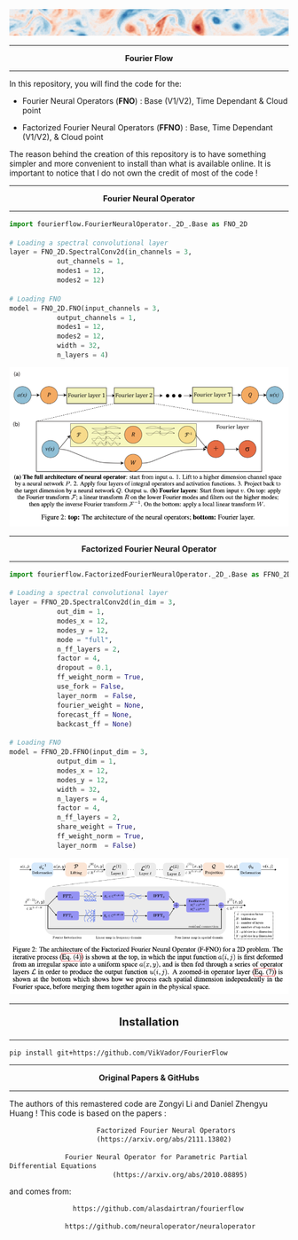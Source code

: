 <img src="assets/header_fourierflow.gif" />
<hr>
<p align="center">
<b style="font-size:1.5vw;">Fourier Flow</b>
</p>
<hr>

In this repository, you will find the code for the:
- Fourier Neural Operators (**FNO**) : Base (V1/V2), Time Dependant & Cloud point

- Factorized Fourier Neural Operators (**FFNO**) : Base, Time Dependant  (V1/V2), & Cloud point

The reason behind the creation of this repository is to have something simpler and more convenient to install than what is available online. It is important to notice that I do not own the credit of most of the code !

<hr>
<p align="center">
<b style="font-size:1.5vw;">Fourier Neural Operator</b>
</p>
<hr>

```python
import fourierflow.FourierNeuralOperator._2D_.Base as FNO_2D

# Loading a spectral convolutional layer
layer = FNO_2D.SpectralConv2d(in_channels = 3,
			out_channels = 1,
			modes1 = 12,
			modes2 = 12)

# Loading FNO
model = FNO_2D.FNO(input_channels = 3,
			output_channels = 1,
			modes1 = 12,
			modes2 = 12,
			width = 32,
			n_layers = 4)
```
<img src="assets/fno.png" />
<hr>
<p align="center">
<b style="font-size:1.5vw;">Factorized Fourier Neural Operator</b>
</p>
<hr>

```python
import fourierflow.FactorizedFourierNeuralOperator._2D_.Base as FFNO_2D

# Loading a spectral convolutional layer
layer = FFNO_2D.SpectralConv2d(in_dim = 3,
			out_dim = 1,
			modes_x = 12,
			modes_y = 12,
			mode = "full",
			n_ff_layers = 2,
			factor = 4,
			dropout = 0.1,
			ff_weight_norm = True,
			use_fork = False,
			layer_norm  = False,
			fourier_weight = None,
			forecast_ff = None,
			backcast_ff = None)

# Loading FNO
model = FFNO_2D.FFNO(input_dim = 3,
			output_dim = 1,
			modes_x = 12,
			modes_y = 12,
			width = 32,
			n_layers = 4,
			factor = 4,
			n_ff_layers = 2,
			share_weight = True,
			ff_weight_norm = True,
			layer_norm  = False)
```

<img src="assets/ffno.png" />
<hr>
<p  style="font-size:20px; font-weight:bold;" align="center">
Installation
</p>
<hr>

```
pip install git+https://github.com/VikVador/FourierFlow
```

<hr>
<p  style="font-size:1.5vw; font-weight:bold;" align="center">
Original Papers & GitHubs
</p>
<hr>
The authors of this remastered code are Zongyi Li and Daniel Zhengyu Huang ! This code is based on the papers :

                          Factorized Fourier Neural Operators
                          (https://arxiv.org/abs/2111.13802)

                  Fourier Neural Operator for Parametric Partial Differential Equations
                              (https://arxiv.org/abs/2010.08895)

 and comes from:

                    https://github.com/alasdairtran/fourierflow

                  https://github.com/neuraloperator/neuraloperator
